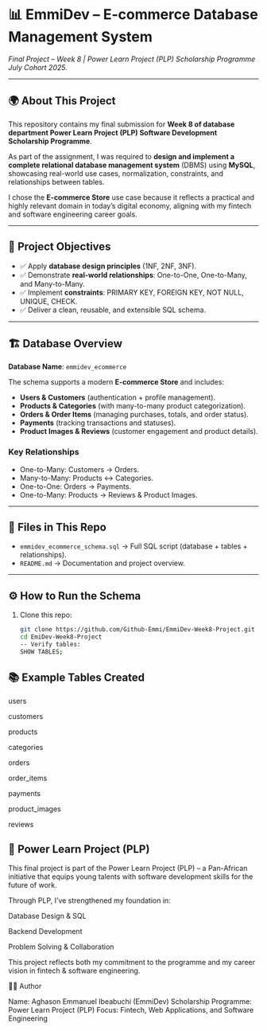# 📊 EmmiDev – E-commerce Database Management System  
*Final Project – Week 8 | Power Learn Project (PLP) Scholarship Programme July Cohort 2025.*  

---

## 🌍 About This Project  
This repository contains my final submission for **Week 8 of database department Power Learn Project (PLP) Software Development Scholarship Programme**.  

As part of the assignment, I was required to **design and implement a complete relational database management system** (DBMS) using **MySQL**, showcasing real-world use cases, normalization, constraints, and relationships between tables.   

I chose the **E-commerce Store** use case because it reflects a practical and highly relevant domain in today’s digital economy, aligning with my fintech and software engineering career goals.  

---

## 🎯 Project Objectives  
- ✅ Apply **database design principles** (1NF, 2NF, 3NF).  
- ✅ Demonstrate **real-world relationships**: One-to-One, One-to-Many, and Many-to-Many.  
- ✅ Implement **constraints**: PRIMARY KEY, FOREIGN KEY, NOT NULL, UNIQUE, CHECK.  
- ✅ Deliver a clean, reusable, and extensible SQL schema.  

---

## 🏗️ Database Overview  

**Database Name**: `emmidev_ecommerce`  

The schema supports a modern **E-commerce Store** and includes:  
- **Users & Customers** (authentication + profile management).  
- **Products & Categories** (with many-to-many product categorization).  
- **Orders & Order Items** (managing purchases, totals, and order status).  
- **Payments** (tracking transactions and statuses).  
- **Product Images & Reviews** (customer engagement and product details).  

### Key Relationships  
- One-to-Many: Customers → Orders.  
- Many-to-Many: Products ↔ Categories.  
- One-to-One: Orders → Payments.  
- One-to-Many: Products → Reviews & Product Images.  

---

## 📂 Files in This Repo  
- `emmidev_ecommerce_schema.sql` → Full SQL script (database + tables + relationships).  
- `README.md` → Documentation and project overview.  

---

## ⚙️ How to Run the Schema  
1. Clone this repo:  
   ```bash
   git clone https://github.com/Github-Emmi/EmmiDev-Week8-Project.git
   cd EmiDev-Week8-Project
   -- Verify tables:
   SHOW TABLES;

## 📚 Example Tables Created

users

customers

products

categories

orders

order_items

payments

product_images

reviews


## 🚀 Power Learn Project (PLP)

This final project is part of the Power Learn Project (PLP) – a Pan-African initiative that equips young talents with software development skills for the future of work.

Through PLP, I’ve strengthened my foundation in:

Database Design & SQL

Backend Development

Problem Solving & Collaboration

This project reflects both my commitment to the programme and my career vision in fintech & software engineering.

👨‍💻 Author

Name: Aghason Emmanuel Ibeabuchi (EmmiDev)
Scholarship Programme: Power Learn Project (PLP)
Focus: Fintech, Web Applications, and Software Engineering
